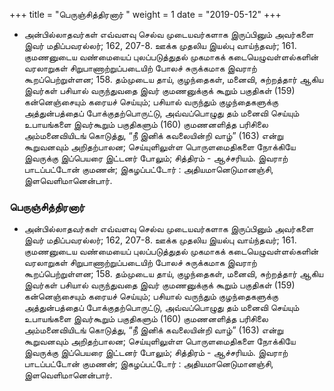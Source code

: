﻿+++
title = "பெருஞ்சித்திரனார்  "
weight = 1
date = "2019-05-12"
+++


- அன்பில்லாதவர்கள் எவ்வளவு செல்வ முடையவர்களாக இருப்பினும் அவர்களை இவர் மதிப்பவரல்லர்; 162, 207-8. ஊக்க முதலிய இயல்பு வாய்ந்தவர்; 161. குமணனுடைய வண்மையைப் புலப்படுத்துதல் முகமாகக் கடையெழுவள்ளல்களின் வரலாறுகள் சிறுபாணாற்றுப்படையிற் போலச் சுருக்கமாக இவராற் கூறப்பெற்றுள்ளன; 158. தம்முடைய தாய், குழந்தைகள், மனைவி, சுற்றத்தார் ஆகிய இவர்கள் பசியால் வருந்துவதை இவர் குமணனுக்குக் கூறும் பகுதிகள் (159)  கன்னெஞ்சையும் கரையச் செய்யும்; பசியால் வருந்தும் குழந்தைகளுக்கு அத்துன்பத்தைப் போக்குதற்பொருட்டு, அவ்வப்பொழுது தம் மனைவி செய்யும் உபாயங்களை இவர்கூறும் பகுதிகளும் (160)  குமணனளித்த பரிசிலை அம்மனைவியிடங் கொடுத்து, “நீ இனிக் கவலையின்றி வாழ்” (163)  என்று கூறுவனவும் அறிதற்பாலன; செய்யுளிலுள்ள பொருளமைதிகளை நோக்கியே இவருக்கு இப்பெயரை இட்டனர் போலும்; சித்திரம் - ஆச்சரியம். இவராற் பாடப்பட்டோன் குமணன்; இகழப்பட்டோர் : அதியமானெடுமானஞ்சி, இளவெளிமானென்பார். 
  
### பெருஞ்சித்திரனார்  
- அன்பில்லாதவர்கள் எவ்வளவு செல்வ முடையவர்களாக இருப்பினும் அவர்களை இவர் மதிப்பவரல்லர்; 162, 207-8. ஊக்க முதலிய இயல்பு வாய்ந்தவர்; 161. குமணனுடைய வண்மையைப் புலப்படுத்துதல் முகமாகக் கடையெழுவள்ளல்களின் வரலாறுகள் சிறுபாணாற்றுப்படையிற் போலச் சுருக்கமாக இவராற் கூறப்பெற்றுள்ளன; 158. தம்முடைய தாய், குழந்தைகள், மனைவி, சுற்றத்தார் ஆகிய இவர்கள் பசியால் வருந்துவதை இவர் குமணனுக்குக் கூறும் பகுதிகள் (159)  கன்னெஞ்சையும் கரையச் செய்யும்; பசியால் வருந்தும் குழந்தைகளுக்கு அத்துன்பத்தைப் போக்குதற்பொருட்டு, அவ்வப்பொழுது தம் மனைவி செய்யும் உபாயங்களை இவர்கூறும் பகுதிகளும் (160)  குமணனளித்த பரிசிலை அம்மனைவியிடங் கொடுத்து, “நீ இனிக் கவலையின்றி வாழ்” (163)  என்று கூறுவனவும் அறிதற்பாலன; செய்யுளிலுள்ள பொருளமைதிகளை நோக்கியே இவருக்கு இப்பெயரை இட்டனர் போலும்; சித்திரம் - ஆச்சரியம். இவராற் பாடப்பட்டோன் குமணன்; இகழப்பட்டோர் : அதியமானெடுமானஞ்சி, இளவெளிமானென்பார். 
